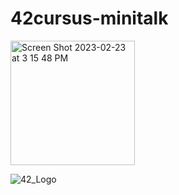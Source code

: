 # 42cursus-minitalk

<img width="199" alt="Screen Shot 2023-02-23 at 3 15 48 PM" src="https://github.com/myagjz/42-minitalk/assets/112881823/841fe44d-28f2-4d5a-91be-e2275bc0aa0a">


![42_Logo](https://github.com/myagjz/42-minitalk/assets/112881823/6afb79c4-5749-40ec-a83c-6d20f88d86dc)
